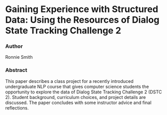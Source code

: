 # Gaining Experience with Structured Data: Using the Resources of Dialog State Tracking Challenge 2

### Author
Ronnie Smith

### Abstract

This paper describes a class project for a recently introduced undergraduate NLP course that gives computer science students the opportunity to explore the data of Dialog State Tracking Challenge 2 (DSTC 2). Student background, curriculum choices, and project details are discussed. The paper concludes with some instructor advice and final reflections.